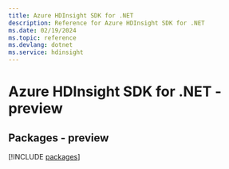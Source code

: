```yaml
---
title: Azure HDInsight SDK for .NET
description: Reference for Azure HDInsight SDK for .NET
ms.date: 02/19/2024
ms.topic: reference
ms.devlang: dotnet
ms.service: hdinsight
---
```

# Azure HDInsight SDK for .NET - preview
## Packages - preview
[!INCLUDE [packages](hdinsight-index.md)]